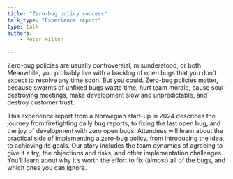 ```yaml
---
title: "Zero-bug policy success"
talk_type: "Experience report"
type: talk
authors:
    - Peter Hilton

---
```

Zero-bug policies are usually controversial, misunderstood, or both. Meanwhile, you probably live with a backlog of open bugs that you don’t expect to resolve any time soon. But you could. Zero-bug policies matter, because swarms of unfixed bugs waste time, hurt team morale, cause soul-destroying meetings, make development slow and unpredictable, and destroy customer trust.

This experience report from a Norwegian start-up in 2024 describes the journey from firefighting daily bug reports, to fixing the last open bug, and the joy of development with zero open bugs. Attendees will learn about the practical side of implementing a zero-bug policy, from introducing the idea, to achieving its goals. Our story includes the team dynamics of agreeing to give it a try, the objections and risks, and other implementation challenges. You’ll learn about why it’s worth the effort to fix (almost) all of the bugs, and which ones you can ignore.
